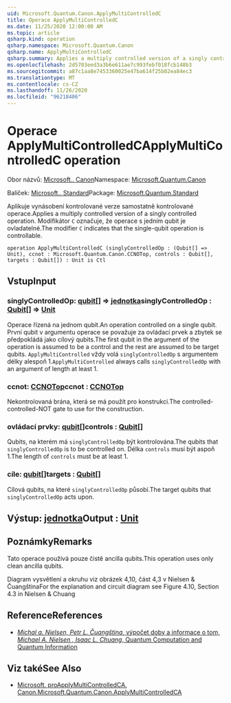 ```yaml
---
uid: Microsoft.Quantum.Canon.ApplyMultiControlledC
title: Operace ApplyMultiControlledC
ms.date: 11/25/2020 12:00:00 AM
ms.topic: article
qsharp.kind: operation
qsharp.namespace: Microsoft.Quantum.Canon
qsharp.name: ApplyMultiControlledC
qsharp.summary: Applies a multiply controlled version of a singly controlled operation. The modifier `C` indicates that the single-qubit operation is controllable.
ms.openlocfilehash: 2d5703eed3a3b6e611ae7c993febf018fcb148b3
ms.sourcegitcommit: a87c1aa8e7453360025e47ba614f25b02ea84ec3
ms.translationtype: MT
ms.contentlocale: cs-CZ
ms.lasthandoff: 11/26/2020
ms.locfileid: "96218406"
---
```

# <a name="applymulticontrolledc-operation"></a><span data-ttu-id="b29af-102">Operace ApplyMultiControlledC</span><span class="sxs-lookup"><span data-stu-id="b29af-102">ApplyMultiControlledC operation</span></span>

<span data-ttu-id="b29af-103">Obor názvů: [Microsoft.. Canon](xref:Microsoft.Quantum.Canon)</span><span class="sxs-lookup"><span data-stu-id="b29af-103">Namespace: [Microsoft.Quantum.Canon](xref:Microsoft.Quantum.Canon)</span></span>

<span data-ttu-id="b29af-104">Balíček: [Microsoft.. Standard](https://nuget.org/packages/Microsoft.Quantum.Standard)</span><span class="sxs-lookup"><span data-stu-id="b29af-104">Package: [Microsoft.Quantum.Standard](https://nuget.org/packages/Microsoft.Quantum.Standard)</span></span>


<span data-ttu-id="b29af-105">Aplikuje vynásobení kontrolované verze samostatně kontrolované operace.</span><span class="sxs-lookup"><span data-stu-id="b29af-105">Applies a multiply controlled version of a singly controlled operation.</span></span>
<span data-ttu-id="b29af-106">Modifikátor `C` označuje, že operace s jedním qubit je ovladatelné.</span><span class="sxs-lookup"><span data-stu-id="b29af-106">The modifier `C` indicates that the single-qubit operation is controllable.</span></span>

```qsharp
operation ApplyMultiControlledC (singlyControlledOp : (Qubit[] => Unit), ccnot : Microsoft.Quantum.Canon.CCNOTop, controls : Qubit[], targets : Qubit[]) : Unit is Ctl
```


## <a name="input"></a><span data-ttu-id="b29af-107">Vstup</span><span class="sxs-lookup"><span data-stu-id="b29af-107">Input</span></span>

### <a name="singlycontrolledop--qubit--unit"></a><span data-ttu-id="b29af-108">singlyControlledOp: [qubit](xref:microsoft.quantum.lang-ref.qubit)[] => [jednotka](xref:microsoft.quantum.lang-ref.unit)</span><span class="sxs-lookup"><span data-stu-id="b29af-108">singlyControlledOp : [Qubit](xref:microsoft.quantum.lang-ref.qubit)[] => [Unit](xref:microsoft.quantum.lang-ref.unit)</span></span> 

<span data-ttu-id="b29af-109">Operace řízená na jednom qubit.</span><span class="sxs-lookup"><span data-stu-id="b29af-109">An operation controlled on a single qubit.</span></span>
<span data-ttu-id="b29af-110">První qubit v argumentu operace se považuje za ovládací prvek a zbytek se předpokládá jako cílový qubits.</span><span class="sxs-lookup"><span data-stu-id="b29af-110">The first qubit in the argument of the operation is assumed to be a control and the rest are assumed to be target qubits.</span></span>
<span data-ttu-id="b29af-111">`ApplyMultiControlled` vždy volá `singlyControlledOp` s argumentem délky alespoň 1.</span><span class="sxs-lookup"><span data-stu-id="b29af-111">`ApplyMultiControlled` always calls `singlyControlledOp` with an argument of length at least 1.</span></span>


### <a name="ccnot--ccnotop"></a><span data-ttu-id="b29af-112">ccnot: [CCNOTop](xref:Microsoft.Quantum.Canon.CCNOTop)</span><span class="sxs-lookup"><span data-stu-id="b29af-112">ccnot : [CCNOTop](xref:Microsoft.Quantum.Canon.CCNOTop)</span></span>

<span data-ttu-id="b29af-113">Nekontrolovaná brána, která se má použít pro konstrukci.</span><span class="sxs-lookup"><span data-stu-id="b29af-113">The controlled-controlled-NOT gate to use for the construction.</span></span>


### <a name="controls--qubit"></a><span data-ttu-id="b29af-114">ovládací prvky: [qubit](xref:microsoft.quantum.lang-ref.qubit)[]</span><span class="sxs-lookup"><span data-stu-id="b29af-114">controls : [Qubit](xref:microsoft.quantum.lang-ref.qubit)[]</span></span>

<span data-ttu-id="b29af-115">Qubits, na kterém má `singlyControlledOp` být kontrolována.</span><span class="sxs-lookup"><span data-stu-id="b29af-115">The qubits that `singlyControlledOp` is to be controlled on.</span></span>
<span data-ttu-id="b29af-116">Délka `controls` musí být aspoň 1.</span><span class="sxs-lookup"><span data-stu-id="b29af-116">The length of `controls` must be at least 1.</span></span>


### <a name="targets--qubit"></a><span data-ttu-id="b29af-117">cíle: [qubit](xref:microsoft.quantum.lang-ref.qubit)[]</span><span class="sxs-lookup"><span data-stu-id="b29af-117">targets : [Qubit](xref:microsoft.quantum.lang-ref.qubit)[]</span></span>

<span data-ttu-id="b29af-118">Cílová qubits, na které `singlyControlledOp` působí.</span><span class="sxs-lookup"><span data-stu-id="b29af-118">The target qubits that `singlyControlledOp` acts upon.</span></span>



## <a name="output--unit"></a><span data-ttu-id="b29af-119">Výstup: [jednotka](xref:microsoft.quantum.lang-ref.unit)</span><span class="sxs-lookup"><span data-stu-id="b29af-119">Output : [Unit](xref:microsoft.quantum.lang-ref.unit)</span></span>



## <a name="remarks"></a><span data-ttu-id="b29af-120">Poznámky</span><span class="sxs-lookup"><span data-stu-id="b29af-120">Remarks</span></span>

<span data-ttu-id="b29af-121">Tato operace používá pouze čistě ancilla qubits.</span><span class="sxs-lookup"><span data-stu-id="b29af-121">This operation uses only clean ancilla qubits.</span></span>

<span data-ttu-id="b29af-122">Diagram vysvětlení a okruhu viz obrázek 4,10, část 4,3 v Nielsen & Čuangština</span><span class="sxs-lookup"><span data-stu-id="b29af-122">For the explanation and circuit diagram see Figure 4.10, Section 4.3 in Nielsen & Chuang</span></span>

## <a name="references"></a><span data-ttu-id="b29af-123">Reference</span><span class="sxs-lookup"><span data-stu-id="b29af-123">References</span></span>

- [<span data-ttu-id="b29af-124">*Michal a. Nielsen, Petr L. Čuangština*, výpočet doby a informace o tom,</span><span class="sxs-lookup"><span data-stu-id="b29af-124"> *Michael A. Nielsen , Isaac L. Chuang*, Quantum Computation and Quantum Information </span></span>](http://doi.org/10.1017/CBO9780511976667)

## <a name="see-also"></a><span data-ttu-id="b29af-125">Viz také</span><span class="sxs-lookup"><span data-stu-id="b29af-125">See Also</span></span>

- [<span data-ttu-id="b29af-126">Microsoft. proApplyMultiControlledCA. Canon.</span><span class="sxs-lookup"><span data-stu-id="b29af-126">Microsoft.Quantum.Canon.ApplyMultiControlledCA</span></span>](xref:Microsoft.Quantum.Canon.ApplyMultiControlledCA)